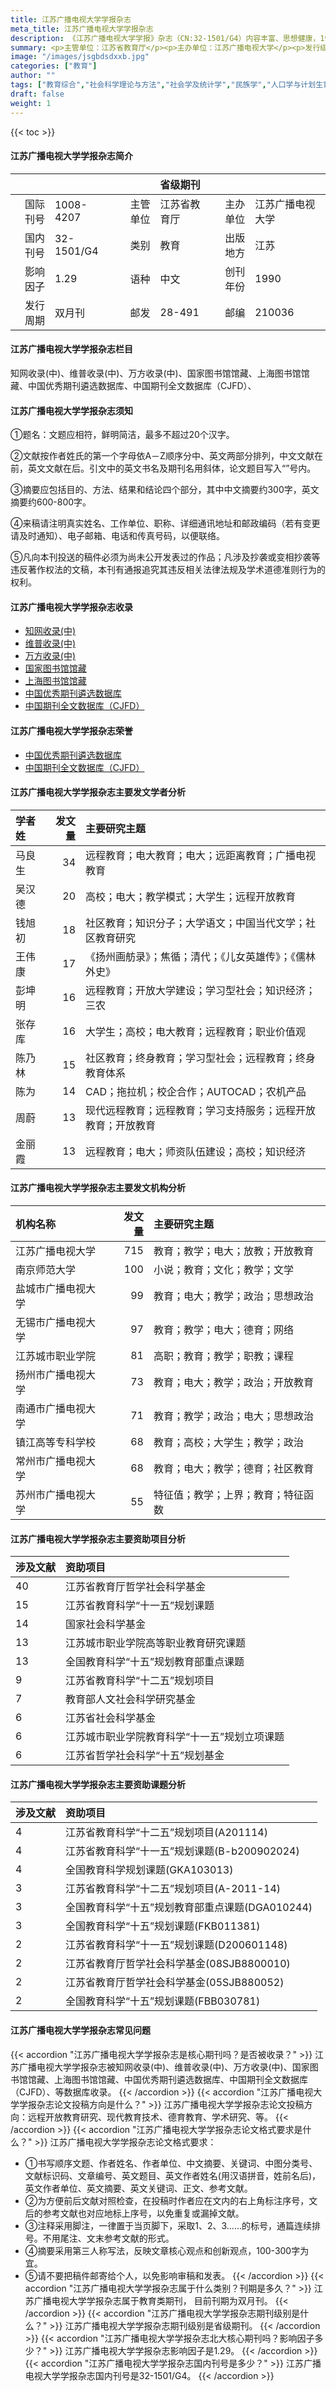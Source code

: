 ```yaml
---
title: 江苏广播电视大学学报杂志
meta_title: 江苏广播电视大学学报杂志
description: 《江苏广播电视大学学报》杂志（CN:32-1501/G4）内容丰富、思想健康，1990年创刊，目前以双月刊形式发行，刊物对外积极扩大宣传，致力于提高杂志质量与影响。 《江苏广播电视大学学报》现已更名为《终身教育研究》。
summary: <p>主管单位：江苏省教育厅</p><p>主办单位：江苏广播电视大学</p><p>发行级别：省级期刊</p><p>发行周期：双月刊</p>
image: "/images/jsgbdsdxxb.jpg"
categories: ["教育"]
author: ""
tags: ["教育综合","社会科学理论与方法","社会学及统计学","民族学","人口学与计划生育","人才学与劳动科学","教育理论与教育管理","学前教育","初等教育","中等教育","高等教育","职业教育","成人教育与特殊教育","体育",]
draft: false
weight: 1
---
```


{{< toc >}}

#### 江苏广播电视大学学报杂志简介
|               |                               |               | 省级期刊        |               |                           |
| ------------: | :---------------------------- | ------------: | :---------------------------- | ------------: | :------------------------ |
| 国际刊号      | 1008-4207   | 主管单位      | 江苏省教育厅     | 主办单位      | 江苏广播电视大学     |
| 国内刊号      | 32-1501/G4        | 类别          | 教育       | 出版地方      | 江苏           |
| 影响因子      | 1.29        | 语种          | 中文             | 创刊年份      | 1990    |
| 发行周期      | 双月刊    | 邮发          | 28-491              | 邮编          | 210036      |

#### 江苏广播电视大学学报杂志栏目
<span>知网收录(中)</span>、<span>维普收录(中)</span>、<span>万方收录(中)</span>、<span>国家图书馆馆藏</span>、<span>上海图书馆馆藏</span>、<span>中国优秀期刊遴选数据库</span>、<span>中国期刊全文数据库（CJFD）</span>、

#### 江苏广播电视大学学报杂志须知
<p><p>
	①题名：文题应相符，鲜明简洁，最多不超过20个汉字。
</p><p>
	②文献按作者姓氏的第一个字母依A－Z顺序分中、英文两部分排列，中文文献在前，英文文献在后。引文中的英文书名及期刊名用斜体，论文题目写入“”号内。
</p><p>
	③摘要应包括目的、方法、结果和结论四个部分，其中中文摘要约300字，英文摘要约600-800字。
</p><p>
	④来稿请注明真实姓名、工作单位、职称、详细通讯地址和邮政编码（若有变更请及时通知）、电子邮箱、电话和传真号码，以便联络。
</p><p>
	⑤凡向本刊投送的稿件必须为尚未公开发表过的作品；凡涉及抄袭或变相抄袭等违反著作权法的文稿，本刊有通报追究其违反相关法律法规及学术道德准则行为的权利。
</p></p>


#### 江苏广播电视大学学报杂志收录
<ul>
    <li class="inline-block">
        <a class="bg-theme-light hover:bg-primary dark:bg-darkmode-theme-light dark:hover:bg-darkmode-primary dark:hover:text-dark m-1 block rounded px-3 py-1 hover:text-white" href="#江苏广播电视大学学报杂志收录">
        知网收录(中)
        </a>
    </li>
    <li class="inline-block">
        <a class="bg-theme-light hover:bg-primary dark:bg-darkmode-theme-light dark:hover:bg-darkmode-primary dark:hover:text-dark m-1 block rounded px-3 py-1 hover:text-white" href="#江苏广播电视大学学报杂志收录">
        维普收录(中)
        </a>
    </li>
    <li class="inline-block">
        <a class="bg-theme-light hover:bg-primary dark:bg-darkmode-theme-light dark:hover:bg-darkmode-primary dark:hover:text-dark m-1 block rounded px-3 py-1 hover:text-white" href="#江苏广播电视大学学报杂志收录">
        万方收录(中)
        </a>
    </li>
    <li class="inline-block">
        <a class="bg-theme-light hover:bg-primary dark:bg-darkmode-theme-light dark:hover:bg-darkmode-primary dark:hover:text-dark m-1 block rounded px-3 py-1 hover:text-white" href="#江苏广播电视大学学报杂志收录">
        国家图书馆馆藏
        </a>
    </li>
    <li class="inline-block">
        <a class="bg-theme-light hover:bg-primary dark:bg-darkmode-theme-light dark:hover:bg-darkmode-primary dark:hover:text-dark m-1 block rounded px-3 py-1 hover:text-white" href="#江苏广播电视大学学报杂志收录">
        上海图书馆馆藏
        </a>
    </li>
    <li class="inline-block">
        <a class="bg-theme-light hover:bg-primary dark:bg-darkmode-theme-light dark:hover:bg-darkmode-primary dark:hover:text-dark m-1 block rounded px-3 py-1 hover:text-white" href="#江苏广播电视大学学报杂志收录">
        中国优秀期刊遴选数据库
        </a>
    </li>
    <li class="inline-block">
        <a class="bg-theme-light hover:bg-primary dark:bg-darkmode-theme-light dark:hover:bg-darkmode-primary dark:hover:text-dark m-1 block rounded px-3 py-1 hover:text-white" href="#江苏广播电视大学学报杂志收录">
        中国期刊全文数据库（CJFD）
        </a>
    </li>
</ul>



#### 江苏广播电视大学学报杂志荣誉
<ul>
    <li class="inline-block">
        <a class="bg-theme-light hover:bg-primary dark:bg-darkmode-theme-light dark:hover:bg-darkmode-primary dark:hover:text-dark m-1 block rounded px-3 py-1 hover:text-white" href="#江苏广播电视大学学报杂志荣誉">
        中国优秀期刊遴选数据库
        </a>
    </li>
    <li class="inline-block">
        <a class="bg-theme-light hover:bg-primary dark:bg-darkmode-theme-light dark:hover:bg-darkmode-primary dark:hover:text-dark m-1 block rounded px-3 py-1 hover:text-white" href="#江苏广播电视大学学报杂志荣誉">
        中国期刊全文数据库（CJFD）
        </a>
    </li>
</ul>





#### 江苏广播电视大学学报杂志主要发文学者分析
| 学者姓                | 发文量                | 主要研究主题          |
| :------------         | --------------------: | :-------------------- |
| 马良生   | 34     | 远程教育；电大教育；电大；远距离教育；广播电视教育 |
| 吴汉德   | 20     | 高校；电大；教学模式；大学生；远程开放教育 |
| 钱旭初   | 18     | 社区教育；知识分子；大学语文；中国当代文学；社区教育研究 |
| 王伟康   | 17     | 《扬州画舫录》；焦循；清代；《儿女英雄传》；《儒林外史》 |
| 彭坤明   | 16     | 远程教育；开放大学建设；学习型社会；知识经济；三农 |
| 张存库   | 16     | 大学生；高校；电大教育；远程教育；职业价值观 |
| 陈乃林   | 15     | 社区教育；终身教育；学习型社会；远程教育；终身教育体系 |
| 陈为   | 14     | CAD；拖拉机；校企合作；AUTOCAD；农机产品 |
| 周蔚   | 13     | 现代远程教育；远程教育；学习支持服务；远程开放教育；开放教育 |
| 金丽霞   | 13     | 远程教育；电大；师资队伍建设；高校；知识经济 |




#### 江苏广播电视大学学报杂志主要发文机构分析
| 机构名称              | 发文量                | 主要研究主题          |
| :------------         | --------------------: | :-------------------- |
| 江苏广播电视大学   | 715     | 教育；教学；电大；放教；开放教育 |
| 南京师范大学   | 100     | 小说；教育；文化；教学；文学 |
| 盐城市广播电视大学   | 99     | 教育；电大；教学；政治；思想政治 |
| 无锡市广播电视大学   | 97     | 教育；教学；电大；德育；网络 |
| 江苏城市职业学院   | 81     | 高职；教育；教学；职教；课程 |
| 扬州市广播电视大学   | 73     | 教育；电大；教学；政治；开放教育 |
| 南通市广播电视大学   | 71     | 教育；教学；政治；电大；思想政治 |
| 镇江高等专科学校   | 68     | 教育；高校；大学生；教学；政治 |
| 常州市广播电视大学   | 68     | 教育；电大；教学；德育；社区教育 |
| 苏州市广播电视大学   | 55     | 特征值；教学；上界；教育；特征函数 |




#### 江苏广播电视大学学报杂志主要资助项目分析
| 涉及文献              | 资助项目              |
| :------------         | :-------------------- |
| 40   | 江苏省教育厅哲学社会科学基金   |
| 15   | 江苏省教育科学“十一五”规划课题   |
| 14   | 国家社会科学基金   |
| 13   | 江苏城市职业学院高等职业教育研究课题   |
| 13   | 全国教育科学“十五”规划教育部重点课题   |
| 9   | 江苏省教育科学“十二五”规划项目   |
| 7   | 教育部人文社会科学研究基金   |
| 6   | 江苏省社会科学基金   |
| 6   | 江苏城市职业学院教育科学“十一五”规划立项课题   |
| 6   | 江苏省哲学社会科学“十五”规划基金   |




#### 江苏广播电视大学学报杂志主要资助课题分析
| 涉及文献              | 资助项目              |
| :------------         | :-------------------- |
| 4   | 江苏省教育科学“十二五”规划项目(A201114)   |
| 4   | 江苏省教育科学“十一五”规划课题(B-b200902024)   |
| 4   | 全国教育科学规划课题(GKA103013)   |
| 3   | 江苏省教育科学“十二五”规划项目(A-2011-14)   |
| 3   | 全国教育科学“十五”规划教育部重点课题(DGA010244)   |
| 3   | 全国教育科学“十五”规划课题(FKB011381)   |
| 2   | 江苏省教育科学“十一五”规划课题(D200601148)   |
| 2   | 江苏省教育厅哲学社会科学基金(08SJB8800010)   |
| 2   | 江苏省教育厅哲学社会科学基金(05SJB880052)   |
| 2   | 全国教育科学“十五”规划课题(FBB030781)   |



#### 江苏广播电视大学学报杂志常见问题
{{< accordion "江苏广播电视大学学报杂志是核心期刊吗？是否被收录？" >}}
江苏广播电视大学学报杂志被知网收录(中)、维普收录(中)、万方收录(中)、国家图书馆馆藏、上海图书馆馆藏、中国优秀期刊遴选数据库、中国期刊全文数据库（CJFD）、等数据库收录。
{{< /accordion >}}
{{< accordion "江苏广播电视大学学报杂志论文投稿方向是什么？" >}}
江苏广播电视大学学报杂志论文投稿方向：远程开放教育研究、现代教育技术、德育教育、学术研究、等。
{{< /accordion >}}
{{< accordion "江苏广播电视大学学报杂志论文格式要求是什么？" >}}
江苏广播电视大学学报杂志论文格式要求：
- ①书写顺序文题、作者姓名、作者单位、中文摘要、关键词、中图分类号、文献标识码、文章编号、英文题目、英文作者姓名(用汉语拼音，姓前名后)，英文作者单位、英文摘要、英文关键词、正文、参考文献。
- ②为方便前后文献对照检查，在投稿时作者应在文内的右上角标注序号，文后的参考文献也对应地标上序号，以免重复或漏掉文献。
- ③注释采用脚注，一律置于当页脚下，采取1、2、3……的标号，通篇连续排号。不用尾注、文末参考文献的形式。
- ④摘要采用第三人称写法，反映文章核心观点和创新观点，100-300字为宜。
- ⑤请不要把稿件邮寄给个人，以免影响审稿和发表。
{{< /accordion >}}
{{< accordion "江苏广播电视大学学报杂志属于什么类别？刊期是多久？" >}}
江苏广播电视大学学报杂志属于教育类期刊， 目前刊期为双月刊。
{{< /accordion >}}
{{< accordion "江苏广播电视大学学报杂志期刊级别是什么？" >}}
江苏广播电视大学学报杂志期刊级别是省级期刊。
{{< /accordion >}}
{{< accordion "江苏广播电视大学学报杂志北大核心期刊吗？影响因子多少？" >}}
江苏广播电视大学学报杂志影响因子是1.29。
{{< /accordion >}}
{{< accordion "江苏广播电视大学学报杂志国内刊号是多少？" >}}
江苏广播电视大学学报杂志国内刊号是32-1501/G4。
{{< /accordion >}}